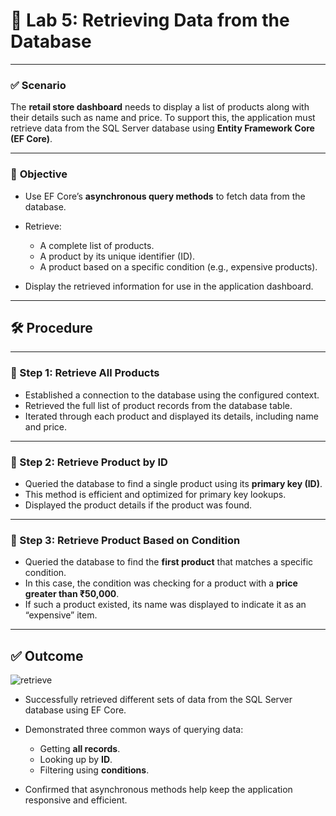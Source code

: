
# 🧾 Lab 5: Retrieving Data from the Database

---

### ✅ **Scenario**

The **retail store dashboard** needs to display a list of products along with their details such as name and price.
To support this, the application must retrieve data from the SQL Server database using **Entity Framework Core (EF Core)**.

---

### 🎯 **Objective**

* Use EF Core’s **asynchronous query methods** to fetch data from the database.
* Retrieve:

  * A complete list of products.
  * A product by its unique identifier (ID).
  * A product based on a specific condition (e.g., expensive products).
* Display the retrieved information for use in the application dashboard.

---

## 🛠️ **Procedure**

---

### 🔹 Step 1: Retrieve All Products

* Established a connection to the database using the configured context.
* Retrieved the full list of product records from the database table.
* Iterated through each product and displayed its details, including name and price.

---

### 🔹 Step 2: Retrieve Product by ID

* Queried the database to find a single product using its **primary key (ID)**.
* This method is efficient and optimized for primary key lookups.
* Displayed the product details if the product was found.

---

### 🔹 Step 3: Retrieve Product Based on Condition

* Queried the database to find the **first product** that matches a specific condition.
* In this case, the condition was checking for a product with a **price greater than ₹50,000**.
* If such a product existed, its name was displayed to indicate it as an “expensive” item.

---

## ✅ **Outcome**

![retrieve](https://github.com/user-attachments/assets/82bbad68-44c1-4570-b88f-d8bbc7535be1)



* Successfully retrieved different sets of data from the SQL Server database using EF Core.
* Demonstrated three common ways of querying data:

  * Getting **all records**.
  * Looking up by **ID**.
  * Filtering using **conditions**.
* Confirmed that asynchronous methods help keep the application responsive and efficient.

